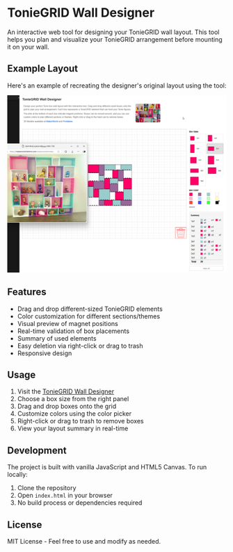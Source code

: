 # TonieGRID Wall Designer

An interactive web tool for designing your TonieGRID wall layout. This tool helps you plan and visualize your TonieGRID arrangement before mounting it on your wall.

## Example Layout

Here's an example of recreating the designer's original layout using the tool:

![Example Layout Recreation](example_layout.png)

## Features

- Drag and drop different-sized TonieGRID elements
- Color customization for different sections/themes
- Visual preview of magnet positions
- Real-time validation of box placements
- Summary of used elements
- Easy deletion via right-click or drag to trash
- Responsive design

## Usage

1. Visit the [TonieGRID Wall Designer](https://bashninja.github.io/toniegriddesigner/)
2. Choose a box size from the right panel
3. Drag and drop boxes onto the grid
4. Customize colors using the color picker
5. Right-click or drag to trash to remove boxes
6. View your layout summary in real-time

## Development

The project is built with vanilla JavaScript and HTML5 Canvas. To run locally:

1. Clone the repository
2. Open `index.html` in your browser
3. No build process or dependencies required

## License

MIT License - Feel free to use and modify as needed. 